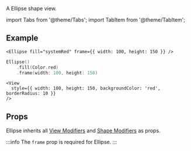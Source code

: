 ---
---

A Ellipse shape view.

import Tabs from '@theme/Tabs';
import TabItem from '@theme/TabItem';

## Example

<Tabs>
<TabItem value="srn" label="swiftui-react-native">

```tsx
<Ellipse fill="systemRed" frame={{ width: 100, height: 150 }} />
```

</TabItem>
<TabItem value="swiftui" label="SwiftUI">

```swift
Ellipse()
    .fill(Color.red)
    .frame(width: 100, height: 150)
```

</TabItem>
<TabItem value="react-native" label="React Native">

```tsx
<View
  style={{ width: 100, height: 150, backgroundColor: 'red', borderRadius: 10 }}
/>
```

</TabItem>
</Tabs>

## Props

Ellipse inherits all [View Modifiers](../modifiers#view-modifiers) and [Shape Modifiers](../modifiers#text-modifiers) as props.

:::info
The `frame` prop is required for Ellipse.
:::
